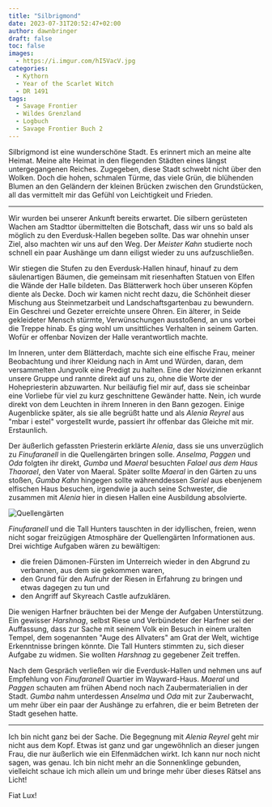 ```yaml
---
title: "Silbrigmond"
date: 2023-07-31T20:52:47+02:00
author: dawnbringer
draft: false
toc: false
images:
  - https://i.imgur.com/hI5VacV.jpg
categories:
  - Kythorn
  - Year of the Scarlet Witch
  - DR 1491
tags: 
  - Savage Frontier
  - Wildes Grenzland
  - Logbuch
  - Savage Frontier Buch 2
---
```


Silbrigmond ist eine wunderschöne Stadt. Es erinnert mich an meine alte Heimat. Meine alte Heimat in den fliegenden Städten eines längst untergegangenen Reiches. Zugegeben, diese Stadt schwebt nicht über den Wolken. Doch die hohen, schmalen Türme, das viele Grün, die blühenden Blumen an den Geländern der kleinen Brücken zwischen den Grundstücken, all das vermittelt mir das Gefühl von Leichtigkeit und Frieden.

---

Wir wurden bei unserer Ankunft bereits erwartet. Die silbern gerüsteten Wachen am Stadttor übermittelten die Botschaft, dass wir uns so bald als möglich zu den Everdusk-Hallen begeben sollte. Das war ohnehin unser Ziel, also machten wir uns auf den Weg. Der _Meister Kahn_ studierte noch schnell ein paar Aushänge um dann eiligst wieder zu uns aufzuschließen.

Wir stiegen die Stufen zu den Everdusk-Hallen hinauf, hinauf zu dem säulenartigen Bäumen, die gemeinsam mit riesenhaften Statuen von Elfen die Wände der Halle bildeten. Das Blätterwerk hoch über unseren Köpfen diente als Decke. Doch wir kamen nicht recht dazu, die Schönheit dieser Mischung aus Steinmetzarbeit und Landschaftsgartenbau zu bewundern. Ein Geschrei und Gezeter erreichte unsere Ohren. Ein älterer, in Seide gekleideter Mensch stürmte, Verwünschungen ausstoßend, an uns vorbei die Treppe hinab. Es ging wohl um unsittliches Verhalten in seinem Garten. Wofür er offenbar Novizen der Halle verantwortlich machte.

Im Inneren, unter dem Blätterdach, machte sich eine elfische Frau, meiner Beobachtung und ihrer Kleidung nach in Amt und Würden, daran, dem versammelten Jungvolk eine Predigt zu halten. Eine der Novizinnen erkannt unsere Gruppe und rannte direkt auf uns zu, ohne die Worte der Hohepriesterin abzuwarten. Nur beiläufig fiel mir auf, dass sie scheinbar eine Vorliebe für viel zu kurz geschnittene Gewänder hatte. Nein, ich wurde direkt von dem Leuchten in ihrem Inneren in den Bann gezogen. Einige Augenblicke später, als sie alle begrüßt hatte und als _Alenia Reyrel_ aus "mbar i estel" vorgestellt wurde, passiert ihr offenbar das Gleiche mit mir. Erstaunlich.

Der äußerlich gefassten Priesterin erklärte _Alenia_, dass sie uns unverzüglich zu _Finufaranell_ in die Quellengärten bringen solle. _Anselma_, _Paggen_ und _Oda_ folgten ihr direkt, _Gumba_ und _Maeral_ besuchten _Falael aus dem Haus Thaorael_, den Vater von Maeral. Später sollte _Maeral_ in den Gärten zu uns stoßen, _Gumba Kahn_ hingegen sollte währenddessen _Sariel_ aus ebenjenem elfischen Haus besuchen, irgendwie ja auch seine Schwester, die zusammen mit _Alenia_ hier in diesen Hallen eine Ausbildung absolvierte.

![Quellengärten](https://i.imgur.com/ubS8qRv.jpg)

_Finufaranell_ und die Tall Hunters tauschten in der idyllischen, freien, wenn nicht sogar freizügigen Atmosphäre der Quellengärten Informationen aus. Drei wichtige Aufgaben wären zu bewältigen: 

* die freien Dämonen-Fürsten im Unterreich wieder in den Abgrund zu verbannen, aus dem sie gekommen waren, 
* den Grund für den Aufruhr der Riesen in Erfahrung zu bringen und etwas dagegen zu tun und 
* den Angriff auf Skyreach Castle aufzuklären. 

Die wenigen Harfner bräuchten bei der Menge der Aufgaben Unterstützung. Ein gewisser _Harshnag_, selbst Riese und Verbündeter der Harfner sei der Auffassung, dass zur Sache mit seinem Volk ein Besuch in einem uralten Tempel, dem sogenannten "Auge des Allvaters" am Grat der Welt, wichtige Erkenntnisse bringen könnte. Die Tall Hunters stimmten zu, sich dieser Aufgabe zu widmen. Sie wollten _Harshnag_ zu gegebener Zeit treffen.

Nach dem Gespräch verließen wir die Everdusk-Hallen und nehmen uns auf Empfehlung von _Finufaranell_ Quartier im Wayward-Haus. _Maeral_ und _Paggen_ schauten am frühen Abend noch nach Zaubermaterialien in der Stadt. _Gumba_ nahm unterdessen _Anselma_ und _Oda_ mit zur Zauberwacht, um mehr über ein paar der Aushänge zu erfahren, die er beim Betreten der Stadt gesehen hatte.

---

Ich bin nicht ganz bei der Sache. Die Begegnung mit _Alenia Reyrel_ geht mir nicht aus dem Kopf. Etwas ist ganz und gar ungewöhnlich an dieser jungen Frau, die nur äußerlich wie ein Elfenmädchen wirkt. Ich kann nur noch nicht sagen, was genau. Ich bin nicht mehr an die Sonnenklinge gebunden, vielleicht schaue ich mich allein um und bringe mehr über dieses Rätsel ans Licht!

Fiat Lux!
